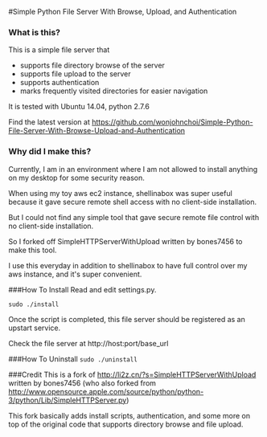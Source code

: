 #Simple Python File Server With Browse, Upload, and Authentication
### What is this?
This is a simple file server that
* supports file directory browse of the server
* supports file upload to the server
* supports authentication
* marks frequently visited directories for easier navigation

It is tested with Ubuntu 14.04, python 2.7.6

Find the latest version at https://github.com/wonjohnchoi/Simple-Python-File-Server-With-Browse-Upload-and-Authentication

### Why did I make this?
Currently, I am in an environment where I am not allowed to install anything on my desktop for some security reason.

When using my toy aws ec2 instance, shellinabox was super useful because it gave secure remote shell access with no client-side installation.

But I could not find any simple tool that gave secure remote file control with no client-side installation.

So I forked off SimpleHTTPServerWithUpload written by bones7456 to make this tool.

I use this everyday in addition to shellinabox to have full control over my aws instance, and it's super convenient.

###How To Install
Read and edit settings.py.

`sudo ./install`

Once the script is completed, this file server should be registered as an upstart service.

Check the file server at http://host:port/base_url

###How To Uninstall
`sudo ./uninstall`

###Credit
This is a fork of http://li2z.cn/?s=SimpleHTTPServerWithUpload written by bones7456 (who also forked from http://www.opensource.apple.com/source/python/python-3/python/Lib/SimpleHTTPServer.py)

This fork basically adds install scripts, authentication, and some more on top of the original code that supports directory browse and file upload.
